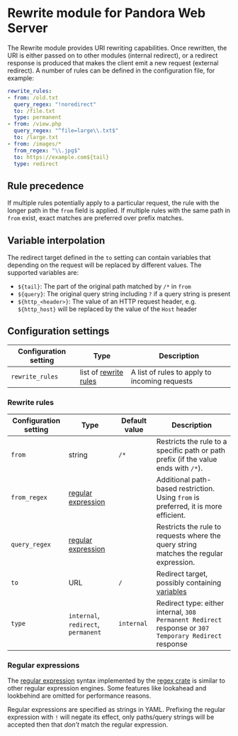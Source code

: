 # Rewrite module for Pandora Web Server

The Rewrite module provides URI rewriting capabilities. Once rewritten, the URI is either passed on to other modules (internal redirect), or a redirect response is produced that makes the client emit a new request (external redirect). A number of rules can be defined in the configuration file, for example:

```yaml
rewrite_rules:
- from: /old.txt
  query_regex: "!noredirect"
  to: /file.txt
  type: permanent
- from: /view.php
  query_regex: "^file=large\\.txt$"
  to: /large.txt
- from: /images/*
  from_regex: "\\.jpg$"
  to: https://example.com${tail}
  type: redirect
```

## Rule precedence

If multiple rules potentially apply to a particular request, the rule with the longer path in the `from` field is applied. If multiple rules with the same path in `from` exist, exact matches are preferred over prefix matches.

## Variable interpolation

The redirect target defined in the `to` setting can contain variables that depending on the request will be replaced by different values. The supported variables are:

* `${tail}`: The part of the original path matched by `/*` in `from`
* `${query}`: The original query string including `?` if a query string is present
* `${http_<header>}`: The value of an HTTP request header, e.g. `${http_host}` will be replaced by the value of the `Host` header

## Configuration settings

| Configuration setting   | Type                  | Description |
|-------------------------|-----------------------|-------------|
| `rewrite_rules`         | list of [rewrite rules](#rewrite-rules) | A list of rules to apply to incoming requests |

### Rewrite rules

| Configuration setting   | Type               | Default value | Description |
|-------------------------|--------------------|---------------|-------------|
| `from`                  | string             | `/*`          | Restricts the rule to a specific path or path prefix (if the value ends with `/*`). |
| `from_regex`            | [regular expression](#regular-expressions) |               | Additional path-based restriction. Using `from` is preferred, it is more efficient. |
| `query_regex`           | [regular expression](#regular-expressions) |               | Restricts the rule to requests where the query string matches the regular expression. |
| `to`                    | URL                | `/`           | Redirect target, possibly containing [variables](#variable-interpolation) |
| `type`                  | `internal`, `redirect`, `permanent` | `internal` | Redirect type: either internal, `308 Permanent Redirect` response or `307 Temporary Redirect` response |

### Regular expressions

The [regular expression](https://en.wikipedia.org/wiki/Regular_expression) syntax implemented by the [regex crate](https://crates.io/crates/regex) is similar to other regular expression engines. Some features like lookahead and lookbehind are omitted for performance reasons.

Regular expressions are specified as strings in YAML. Prefixing the regular expression with `!` will negate its effect, only paths/query strings will be accepted then that *don’t* match the regular expression.
